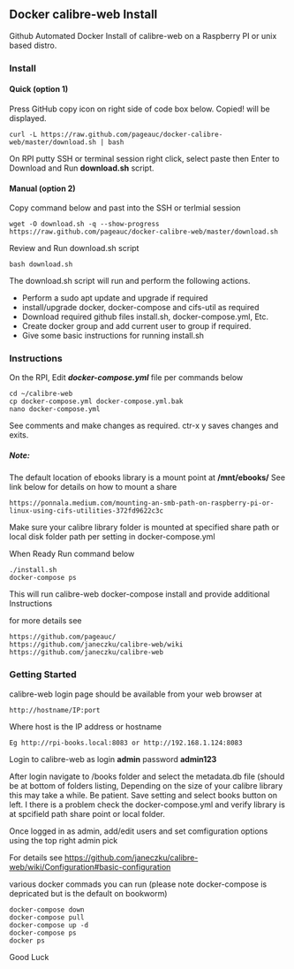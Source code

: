 ##      Docker calibre-web Install

Github Automated Docker Install of calibre-web on a Raspberry PI or unix based distro.

### Install

#### Quick (option 1)
Press GitHub copy icon on right side of code box below.  Copied! will be displayed.   

    curl -L https://raw.github.com/pageauc/docker-calibre-web/master/download.sh | bash

On RPI putty SSH or terminal session right click, select paste then Enter to Download and Run **download.sh** script.  

#### Manual (option 2)
Copy command below and past into the SSH or terlmial session

    wget -O download.sh -q --show-progress https://raw.github.com/pageauc/docker-calibre-web/master/download.sh

Review and Run download.sh script

    bash download.sh

The download.sh script will run and perform the following actions.

* Perform a sudo apt update and upgrade if required
* install/upgrade docker, docker-compose and cifs-util as required
* Download required github files install.sh, docker-compose.yml, Etc.
* Create docker group and add current user to group if required.
* Give some basic instructions for running install.sh

### Instructions

On the RPI, Edit ***docker-compose.yml*** file per commands below

	cd ~/calibre-web
    cp docker-compose.yml docker-compose.yml.bak
    nano docker-compose.yml

See comments and make changes as required.  ctr-x y  saves changes and exits.

##### Note: 
The default location of ebooks library is a mount point at **/mnt/ebooks/**
See link below for details on how to mount a share

    https://ponnala.medium.com/mounting-an-smb-path-on-raspberry-pi-or-linux-using-cifs-utilities-372fd9622c3c

Make sure your calibre library folder is mounted at specified share path or
local disk folder path per setting in docker-compose.yml

When Ready Run command below

    ./install.sh
    docker-compose ps
	
This will run calibre-web docker-compose install and provide additional Instructions

for more details see 

    https://github.com/pageauc/ 
    https://github.com/janeczku/calibre-web/wiki
	https://github.com/janeczku/calibre-web

### Getting Started

calibre-web login page should be available from your web browser at

    http://hostname/IP:port

Where host is the IP address or hostname

    Eg http://rpi-books.local:8083 or http://192.168.1.124:8083

Login to calibre-web as login **admin**  password **admin123**

After login navigate to /books folder and select the metadata.db file (should be at bottom of folders listing,
Depending on the size of your calibre library this may take a while. Be patient.
Save setting and select books button on left.  I there is a problem check the docker-compose.yml 
and verify library is at spcifield path share point or local folder.

Once logged in as admin, add/edit users and set comfiguration options using the top right admin pick

For details see https://github.com/janeczku/calibre-web/wiki/Configuration#basic-configuration

various docker commads you can run (please note docker-compose is depricated but is the default on bookworm)

    docker-compose down
	docker-compose pull
	docker-compose up -d
	docker-compose ps
	docker ps

Good Luck